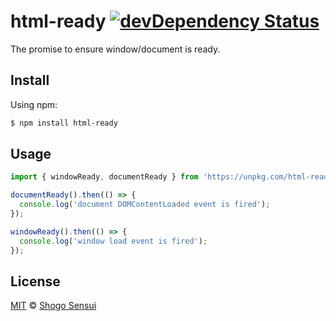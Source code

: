 # html-ready [![devDependency Status](https://david-dm.org/1000ch/html-ready/dev-status.svg)](https://david-dm.org/1000ch/html-ready?type=dev)

The promise to ensure window/document is ready.

## Install

Using npm:

```bash
$ npm install html-ready
```

## Usage

```javascript
import { windowReady, documentReady } from 'https://unpkg.com/html-ready';

documentReady().then(() => {
  console.log('document DOMContentLoaded event is fired');
});

windowReady().then(() => {
  console.log('window load event is fired');
});
```

## License

[MIT](https://1000ch.mit-license.org) © [Shogo Sensui](https://github.com/1000ch)
